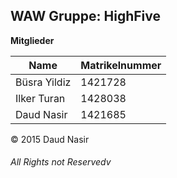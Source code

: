 ﻿## WAW Gruppe: HighFive  

**Mitglieder**  
 
| Name         | Matrikelnummer |
| -------------| -------------- |
| Büsra Yildiz | 1421728        |
| Ilker Turan  | 1428038        |
| Daud Nasir   | 1421685        |  
  







© 2015 Daud Nasir 
###### All Rights not Reservedv